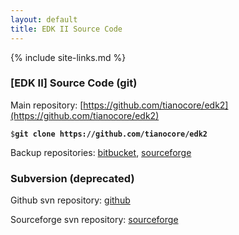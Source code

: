 ```yaml
---
layout: default
title: EDK II Source Code
---
```

{% include site-links.md %}

### [EDK II] Source Code (git)

Main repository:
 [https://github.com/tianocore/edk2](https://github.com/tianocore/edk2)

   `$`**`git clone https://github.com/tianocore/edk2`**

Backup repositories:
 [bitbucket](https://bitbucket.org/tianocore/edk2),
 [sourceforge](https://sourceforge.net/p/tianocore/edk2)

### Subversion (deprecated)

Github svn repository:
 [github](https://github.com/tianocore/edk2/trunk)

Sourceforge svn repository:
 [sourceforge](https://svn.code.sf.net/p/edk2/code/trunk/edk2)
